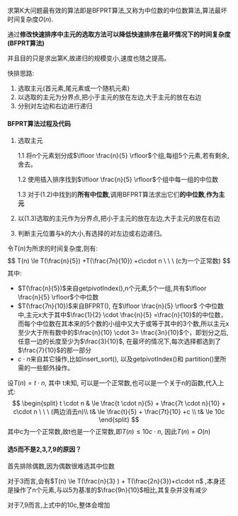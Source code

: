 求第K大问题最有效的算法即是BFPRT算法,又称为中位数的中位数算法,算法最坏时间复杂度$O(n)$.



通过**修改快速排序中主元的选取方法可以降低快速排序在最坏情况下的时间复杂度(BFPRT算法)**

并且目的只是求出第K,故递归的规模变小,速度也随之提高。

快排思路:

1. 选取主元(首元素,尾元素或一个随机元素)
2. 以选取的主元为分界点,把小于主元的放在左边,大于主元的放在右边
3. 分别对左边和右边进行递归



#### BFPRT算法过程及代码

1. 选取主元

   1.1 将n个元素划分成$\lfloor \frac{n}{5} \rfloor$个组,每组5个元素,若有剩余,舍去。

   1.2 使用插入排序找到$\lfloor \frac{n}{5} \rfloor$个组中每一组的中位数

   1.3 对于(1.2)中找到的**所有中位数**,调用BFPRT算法求出它们**的中位数**,**作为主元** 

2. 以(1.3)选取的主元作为分界点,把小于主元的放在左边,大于主元的放在右边

3. 判断主元位置与k的大小,有选择的对左边或右边递归。



令$T(n)$为所求的时间复杂度,则有:
$$
T(n) \le T(\frac{n}{5}) +T(\frac{7n}{10})  +c\cdot n   \ \ \ (c为一个正常数)
$$
其中:

* $T(\frac{n}{5})$来自getpivotIndex(),n个元素,5个一组,共有$\lfloor \frac{n}{5} \rfloor$个中位数
* $T(\frac{7n}{10})$来自BFPRT(), 在$\lfloor \frac{n}{5} \rfloor$ 个中位数中,主元x大于其中$\frac{1}{2} \cdot \frac{n}{5} =\frac{n}{10}$的中位数，而每个中位数在其本来的5个数的小组中又大于或等于其中的3个数,所以主元x至少大于所有数中的$\frac{n}{10} \cdot 3= \frac{3n}{10}$个，即划分之后,任意一边的长度至少为$\frac{3}{10}$, 在最坏的情况下,每次选择都选到了$\frac{7}{10}$的那一部分
* $c \cdot n$来自其它操作,比如insert_sort(), 以及getpivotIndex()和 partition()里所需的一些额外操作。



设$T(n) =t \cdot n$, 其中 t未知, 可以是一个正常数,也可以是一个关于n的函数,代入上式:
$$
\begin{split}
t \cdot n & \le \frac{t \cdot n}{5} + \frac{7t \cdot n}{10} + c\cdot n \ \ \ (两边消去n)\\
t& \le \frac{t}{5} + \frac{7t}{10} +c \\
t& \le 10c
\end{split}
$$
其中c为一个正常数,故t也是一个正常数,即$T(n) \le 10c \cdot n$, 因此$T(n)=O(n)$



#### 选5而不是2,3,7,9的原因？

首先排除偶数,因为偶数很难选其中位数

对于3而言,会有$T(n) \le T(\frac{n}{3} ) + T(\frac{2n}{3})+c\cdot n$ ,本身还是操作了n个元素,与以5为基准的$\frac{9n}{10}$相比,其复杂并没有减少

对于7,9而言,上式中的10c,整体会增加 



